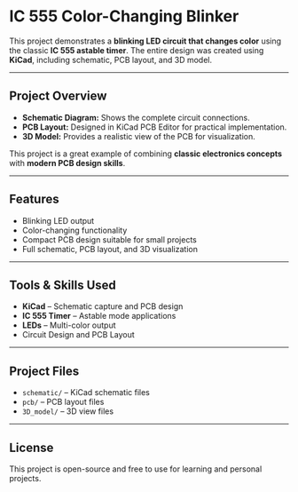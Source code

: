 # IC 555 Color-Changing Blinker

This project demonstrates a **blinking LED circuit that changes color** using the classic **IC 555 astable timer**. The entire design was created using **KiCad**, including schematic, PCB layout, and 3D model.  

---

## Project Overview

- **Schematic Diagram:** Shows the complete circuit connections.  
- **PCB Layout:** Designed in KiCad PCB Editor for practical implementation.  
- **3D Model:** Provides a realistic view of the PCB for visualization.  

This project is a great example of combining **classic electronics concepts** with **modern PCB design skills**.  

---

## Features

- Blinking LED output  
- Color-changing functionality  
- Compact PCB design suitable for small projects  
- Full schematic, PCB layout, and 3D visualization  

---

## Tools & Skills Used

- **KiCad** – Schematic capture and PCB design  
- **IC 555 Timer** – Astable mode applications  
- **LEDs** – Multi-color output  
- Circuit Design and PCB Layout  

---

## Project Files

- `schematic/` – KiCad schematic files  
- `pcb/` – PCB layout files  
- `3D_model/` – 3D view files  

---

## License

This project is open-source and free to use for learning and personal projects.  
